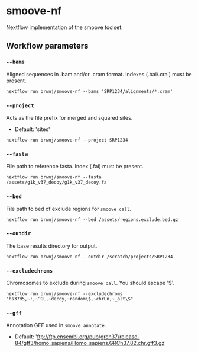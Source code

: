 # smoove-nf

Nextflow implementation of the smoove toolset.

## Workflow parameters

### `--bams`

Aligned sequences in .bam and/or .cram format. Indexes (.bai/.crai) must be
present.

```
nextflow run brwnj/smoove-nf --bams 'SRP1234/alignments/*.cram'
```

### `--project`

Acts as the file prefix for merged and squared sites.

* Default: 'sites'

```
nextflow run brwnj/smoove-nf --project SRP1234
```

### `--fasta`

File path to reference fasta. Index (.fai) must be present.

```
nextflow run brwnj/smoove-nf --fasta /assets/g1k_v37_decoy/g1k_v37_decoy.fa
```

### `--bed`

File path to bed of exclude regions for `smoove call`.

```
nextflow run brwnj/smoove-nf --bed /assets/regions.exclude.bed.gz
```

### `--outdir`

The base results directory for output.

```
nextflow run brwnj/smoove-nf --outdir /scratch/projects/SRP1234
```

### `--excludechroms`

Chromosomes to exclude during `smoove call`. You should escape '$'.

```
nextflow run brwnj/smoove-nf --excludechroms "hs37d5,~:,~^GL,~decoy,~random\$,~chrUn,~_alt\$"
```

### `--gff`

Annotation GFF used in `smoove annotate`.

* Default: 'ftp://ftp.ensembl.org/pub/grch37/release-84/gff3/homo_sapiens/Homo_sapiens.GRCh37.82.chr.gff3.gz'

